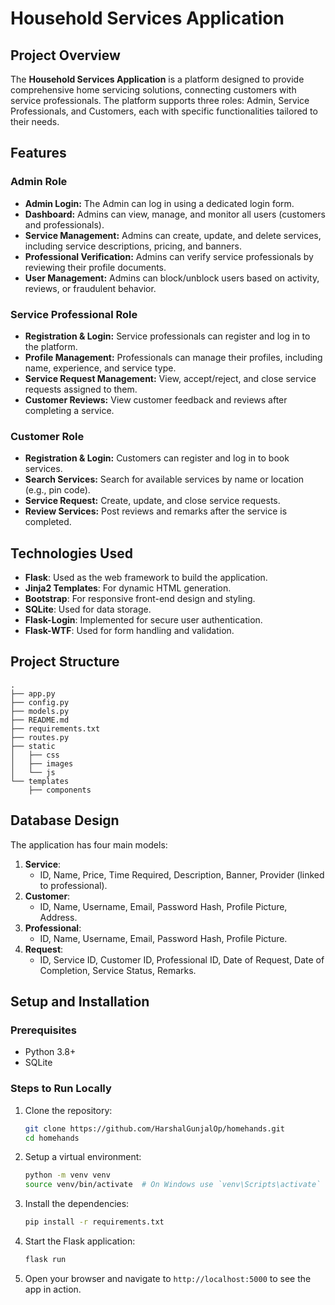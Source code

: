 # Household Services Application

## Project Overview

The **Household Services Application** is a platform designed to provide comprehensive home servicing solutions, connecting customers with service professionals. The platform supports three roles: Admin, Service Professionals, and Customers, each with specific functionalities tailored to their needs.

## Features

### Admin Role
- **Admin Login:** The Admin can log in using a dedicated login form.
- **Dashboard:** Admins can view, manage, and monitor all users (customers and professionals).
- **Service Management:** Admins can create, update, and delete services, including service descriptions, pricing, and banners.
- **Professional Verification:** Admins can verify service professionals by reviewing their profile documents.
- **User Management:** Admins can block/unblock users based on activity, reviews, or fraudulent behavior.

### Service Professional Role
- **Registration & Login:** Service professionals can register and log in to the platform.
- **Profile Management:** Professionals can manage their profiles, including name, experience, and service type.
- **Service Request Management:** View, accept/reject, and close service requests assigned to them.
- **Customer Reviews:** View customer feedback and reviews after completing a service.

### Customer Role
- **Registration & Login:** Customers can register and log in to book services.
- **Search Services:** Search for available services by name or location (e.g., pin code).
- **Service Request:** Create, update, and close service requests.
- **Review Services:** Post reviews and remarks after the service is completed.

## Technologies Used

- **Flask**: Used as the web framework to build the application.
- **Jinja2 Templates**: For dynamic HTML generation.
- **Bootstrap**: For responsive front-end design and styling.
- **SQLite**: Used for data storage.
- **Flask-Login**: Implemented for secure user authentication.
- **Flask-WTF**: Used for form handling and validation.

## Project Structure

```
.
├── app.py
├── config.py
├── models.py
├── README.md
├── requirements.txt
├── routes.py
├── static
│   ├── css
│   ├── images
│   └── js
└── templates
    ├── components
```

## Database Design

The application has four main models:

1. **Service**:
   - ID, Name, Price, Time Required, Description, Banner, Provider (linked to professional).
2. **Customer**:
   - ID, Name, Username, Email, Password Hash, Profile Picture, Address.
3. **Professional**:
   - ID, Name, Username, Email, Password Hash, Profile Picture.
4. **Request**:
   - ID, Service ID, Customer ID, Professional ID, Date of Request, Date of Completion, Service Status, Remarks.

## Setup and Installation

### Prerequisites
- Python 3.8+
- SQLite

### Steps to Run Locally

1. Clone the repository:
   ```bash
   git clone https://github.com/HarshalGunjalOp/homehands.git
   cd homehands

2. Setup a virtual environment:
   ```bash
   python -m venv venv
   source venv/bin/activate  # On Windows use `venv\Scripts\activate`

3. Install the dependencies:
   ```bash
   pip install -r requirements.txt

4. Start the Flask application:
   ```bash
   flask run

5. Open your browser and navigate to `http://localhost:5000` to see the app in action.


